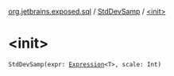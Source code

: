 [org.jetbrains.exposed.sql](../index.md) / [StdDevSamp](index.md) / [&lt;init&gt;](.)

# &lt;init&gt;

`StdDevSamp(expr: `[`Expression`](../-expression/index.md)`<T>, scale: Int)`